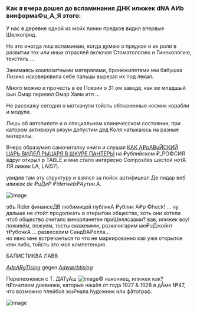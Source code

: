 ### Как я вчера дошел до вспаминания ДНК илижек dNA AИb винформа©u_А_Я этого:

У нас в деревне одной из мойх линии предков видил впервые Шелкопряд.

Но это иногда лиш вспаминаю, когда думаю о предках и их роли в развитии тех или иных отраслей включая Стоматологию и Гинекологию, текстиль ...

Занимаясь композитными матерялами, бронежилетами мм бабушка Лизико исковерявила себе пальцы вырезая их под лекал.

Много можно и прочесть в ее Поезии о 31 ом заводе, как ее младшый сын Омар перевел Омар Хаям итп ...

Не расскажу сегодня о мотканули тойсть обтканенные космик корабли и модули.

Лишь об автопилоте и о специальном клиничесском состоянии, при катором активируя рязум допустим дед Коля натыкаюсь на разные матерялы.

Вчера образумил самочиталку книги и слушая [КАК А₽pАВuЙСКИЙ ЦАРЬ ВИДЕЛ РЫЦАРЯ В ШКУРЕ ПАНТЕРЫ](https://barionleg.github.io/db/asia/mps/mps05.html) на ₽ублийском ₽_РО©СИЯ вдруг открыл p TABLE и мне стало интересно Composites шестой нотА ЛЯ лижек LA, LA(57).

увидев там эту структуру и взялся за пойск артифициал Де пидар веб илижек *de ₽uДеР* $₽ider web ₽Aутин.А.$

![image](https://github.com/aibolem/svaerchok_nortkan/assets/102619282/40850466-e788-4bfb-86de-e6610eb5a2c0)


объ Rider финансеДВ любимицей публикА ₽ублик А₽p ©heck! ...  ну дальше не стойт продолжать в открытом обществе, хоть они хотели чтоб общество считало винорланетян приШеллсаами? 
вав, илижек воу! поживём, пожуем, тосты скажеммм, разкачигарим ме₽uДжойнт т₽убочкА  ... развеселим СиндBA₽елла...     
но явно мне встречаеться то что не маркированно как уже открытое кем либо, тойсть это моя компетенция.




БАЛИСТИКВА ЛАBВ


[*AdвARgTIsing*](https://www.nytimes.com/2016/11/07/books/review-labryinths-emma-and-carl-jungs-complex-marriage.html) gegen [*Adwærbtising*](https://en.wikipedia.org/wiki/Emma_Jung)

Перепехнемся с Т. ДАТуАш 
![image](https://github.com/aibolem/svaerchok_nortkan/assets/102619282/c39f7566-8a8f-4257-96cf-3f793bc23bf0)© накониец, илижек как? п₽очитаем дневники, каторые нашёл от года 1927 & 1928 в дÅме №47, что возможно плейбоя жu₽нала hудожник или фåтограф. 

![image](https://github.com/aibolem/svaerchok_nortkan/assets/102619282/8a138af7-199d-406c-8b65-180fbe6767f3)

